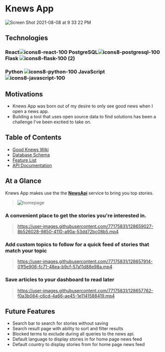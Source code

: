 


# Knews App
![Screen Shot 2021-08-08 at 9 33 22 PM](https://user-images.githubusercontent.com/77175831/128655427-a359f85a-8b3e-4cef-a0f0-807de1069b30.png)

## Technologies
### React![icons8-react-100](https://user-images.githubusercontent.com/77175831/128655462-ae9673cb-67d2-4df3-bc52-2c43b6419834.png) PostgreSQL![icons8-postgresql-100](https://user-images.githubusercontent.com/77175831/128655482-b4743976-babd-4fc9-a2a3-8d2ef6c616d6.png) Flask ![icons8-flask-100 (2)](https://user-images.githubusercontent.com/77175831/128655684-3e655dc3-becd-4a56-9576-30fc8e5fdf8f.png)
### Python ![icons8-python-100](https://user-images.githubusercontent.com/77175831/128655745-4e1ea395-cc70-4a82-a959-bd067d4950e6.png) JavaScript![icons8-javascript-100](https://user-images.githubusercontent.com/77175831/128655574-0026d8d0-3550-4bc0-b322-eea219812c3c.png)


## Motivations
 - Knews App was born out of my desire to only see good news when I open a news app.
 - Building a tool that uses open source data to find solutions has been a challenge I've been exctied to take on.


## Table of Contents
 - [Good Knews Wiki](https://github.com/johnshivers3/Knews/wiki/Good-Knews!)
 - [Database Schema](https://github.com/johnshivers3/Knews/wiki/Database-Schema)
 - [Feature List](https://github.com/johnshivers3/Knews/wiki/Feature-List)
 - [API Documentation](https://github.com/johnshivers3/Knews/wiki/API-Documentation)


## At a Glance
Knews App makes use the the [__NewsApi__](www.newsapi.org) service to bring you top stories.
> ![homepage](https://user-images.githubusercontent.com/77175831/128657724-86d6188a-bba9-4dd9-8230-326576437e45.jpg)

### A convenient place to get the stories you're interested in.
> https://user-images.githubusercontent.com/77175831/128659027-8b526028-9850-4110-a90a-53dd72bc08b5.mp4


### Add custom topics to follow for a quick feed of stories that match your topic
> https://user-images.githubusercontent.com/77175831/128657914-01f5e906-fc71-48ea-b9cf-57a11d88e98a.mp4



### Save articles to your dashboard to read later
> https://user-images.githubusercontent.com/77175831/128657762-f0a3b084-c6cd-4a66-ae45-1e1141588419.mp4

## Future Features
 - Search bar to search for stories without saving
 - Search result page with ability to sort and filter results
 - Blocked terms to exclude during all queries to the news api.
 - Default language to display stories in for home page news feed
 - Default country to display stories from for home page news feed
